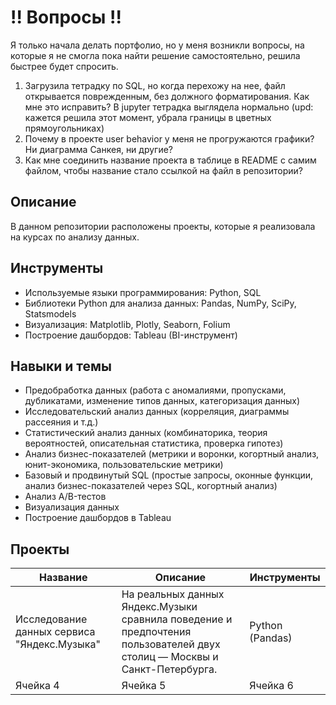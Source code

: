 # !! Вопросы !!
Я только начала делать портфолио, но у меня возникли вопросы, на которые я не смогла пока найти решение самостоятельно, решила быстрее будет спросить.
1) Загрузила тетрадку по SQL, но когда перехожу на нее, файл открывается поврежденным, без должного форматирования. Как мне это исправить? В jupyter тетрадка выглядела нормально (upd: кажется решила этот момент, убрала границы в цветных прямоугольниках)
2) Почему в проекте user behavior у меня не прогружаются графики? Ни диаграмма Санкея, ни другие?
3) Как мне соединить название проекта в таблице в README с самим файлом, чтобы название стало ссылкой на файл в репозитории?


## Описание
В данном репозитории расположены проекты, которые я реализовала на курсах по анализу данных.

## Инструменты
- Используемые языки программирования: Python, SQL
- Библиотеки Python для анализа данных: Pandas, NumPy, SciPy, Statsmodels
- Визуализация: Matplotlib, Plotly, Seaborn, Folium
- Построение дашбордов: Tableau (BI-инструмент)
  
## Навыки и темы
- Предобработка данных (работа с аномалиями, пропусками, дубликатами, изменение типов данных, категоризация данных)
- Исследовательский анализ данных (корреляция, диаграммы рассеяния и т.д.)
- Статистический анализ данных (комбинаторика, теория вероятностей, описательная статистика, проверка гипотез)
- Анализ бизнес-показателей (метрики и воронки, когортный анализ, юнит-экономика, пользовательские метрики)
- Базовый и продвинутый SQL (простые запросы, оконные функции, анализ бизнес-показателей через SQL, когортный анализ)
- Анализ A/B-тестов
- Визуализация данных
- Построение дашбордов в Tableau

## Проекты
|  Название   |   Описание  | Инструменты |
| ----------- | ----------- | ----------- |
| Исследование данных сервиса "Яндекс.Музыка"    | На реальных данных Яндекс.Музыки сравнила поведение и предпочтения пользователей двух столиц — Москвы и Санкт-Петербурга.    | Python (Pandas)    |
| Ячейка 4    | Ячейка 5    | Ячейка 6    |
